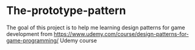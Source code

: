 # The-prototype-pattern
The goal of this project is to help me learning design patterns for game development from https://www.udemy.com/course/design-patterns-for-game-programming/ Udemy course
